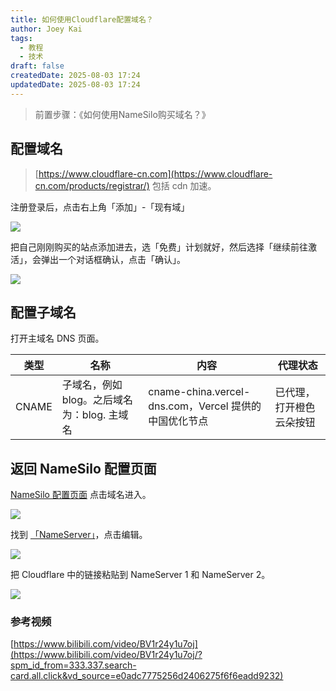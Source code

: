 ```yaml
---
title: 如何使用Cloudflare配置域名？
author: Joey Kai
tags:
  - 教程
  - 技术
draft: false
createdDate: 2025-08-03 17:24
updatedDate: 2025-08-03 17:24
---
```


> 前置步骤：《如何使用NameSilo购买域名？》

## 配置域名
> [https://www.cloudflare-cn.com](https://www.cloudflare-cn.com/products/registrar/)
> 包括 cdn 加速。

注册登录后，点击右上角「添加」-「现有域」

![](https://joey-md-asset.oss-cn-hangzhou.aliyuncs.com/img/202508031731433.png)

把自己刚刚购买的站点添加进去，选「免费」计划就好，然后选择「继续前往激活」，会弹出一个对话框确认，点击「确认」。

![](https://joey-md-asset.oss-cn-hangzhou.aliyuncs.com/img/202508031731434.png)

##  配置子域名

打开主域名 DNS 页面。

| 类型  | 名称                                        | 内容                                                  | 代理状态                 |
| ----- | ------------------------------------------- | ----------------------------------------------------- | ------------------------ |
| CNAME | 子域名，例如 blog。之后域名为：blog. 主域名 | cname-china.vercel-dns.com，Vercel 提供的中国优化节点 | 已代理，打开橙色云朵按钮 |

## 返回 NameSilo 配置页面

[NameSilo 配置页面](https://www.namesilo.com/account_domains.php)
点击域名进入。

![](https://joey-md-asset.oss-cn-hangzhou.aliyuncs.com/img/202508031731435.png)

找到 [「NameServer」](https://www.namesilo.com/account/)，点击编辑。

![](https://joey-md-asset.oss-cn-hangzhou.aliyuncs.com/img/202508031731436.png)

把 Cloudflare 中的链接粘贴到 NameServer 1 和 NameServer 2。

![](https://joey-md-asset.oss-cn-hangzhou.aliyuncs.com/img/202508031731437.png)

### 参考视频
[https://www.bilibili.com/video/BV1r24y1u7oj](https://www.bilibili.com/video/BV1r24y1u7oj/?spm_id_from=333.337.search-card.all.click&vd_source=e0adc7775256d2406275f6f6eadd9232)